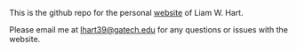 This is the github repo for the personal [website](https://liam-hart.github.io) of Liam W. Hart.

Please email me at lhart39@gatech.edu for any questions or issues with the website. 
